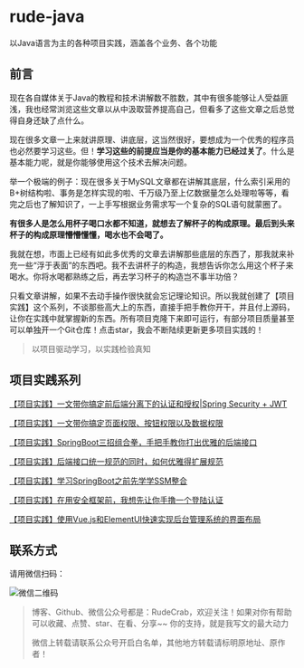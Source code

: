 # rude-java
以Java语言为主的各种项目实践，涵盖各个业务、各个功能

## 前言

现在各自媒体关于Java的教程和技术讲解数不胜数，其中有很多能够让人受益匪浅，我也经常浏览这些文章以从中汲取营养提高自己，但看多了这些文章之后总觉得自身还缺了点什么。

现在很多文章一上来就讲原理、讲底层，这当然很好，要想成为一个优秀的程序员也必然要学习这些。但！**学习这些的前提应当是你的基本能力已经过关了**。什么是基本能力呢，就是你能够使用这个技术去解决问题。

举一个极端的例子：现在很多关于MySQL文章都在讲解其底层，什么索引采用的B+树结构啦、事务是怎样实现的啦、千万级乃至上亿数据量怎么处理啦等等，看完之后也了解知识了，一上手写根据业务需求写一个复杂的SQL语句就蒙圈了。

**有很多人是怎么用杯子喝口水都不知道，就想去了解杯子的构成原理。最后到头来杯子的构成原理懵懵懂懂，喝水也不会喝了。**

我就在想，市面上已经有如此多优秀的文章去讲解那些底层的东西了，那我就来补充一些“浮于表面”的东西吧。我不去讲杯子的构造，我想告诉你怎么用这个杯子来喝水。你将水喝都熟练之后，再去学习杯子的构造岂不事半功倍？

只看文章讲解，如果不去动手操作很快就会忘记理论知识。所以我就创建了【项目实践】这个系列，不谈那些高大上的东西，直接手把手教你开干，并且付上源码，让你在实践中就掌握新的东西。所有项目克隆下来即可运行，有部分项目质量甚至可以单独开一个Git仓库！点击star，我会不断陆续更新更多项目实践的！

> 以项目驱动学习，以实践检验真知

## 项目实践系列

[【项目实践】一文带你搞定前后端分离下的认证和授权|Spring Security + JWT](https://github.com/RudeCrab/rude-java/tree/master/project-practice/springsecurity)

[【项目实践】一文带你搞定页面权限、按钮权限以及数据权限](https://github.com/RudeCrab/rude-java/tree/master/project-practice/rbac)

[【项目实践】SpringBoot三招组合拳，手把手教你打出优雅的后端接口](https://github.com/RudeCrab/rude-java/blob/master/project-practice/validation-and-exception-handler)

[【项目实践】后端接口统一规范的同时，如何优雅得扩展规范](https://github.com/RudeCrab/rude-java/blob/master/project-practice/validation-and-exception-handler2)

[【项目实践】学习SpringBoot之前先学学SSM整合](https://github.com/RudeCrab/rude-java/blob/master/project-practice/ssm)

[【项目实践】在用安全框架前，我想先让你手撸一个登陆认证](https://github.com/RudeCrab/rude-java/tree/master/project-practice/login-demo)

[【项目实践】使用Vue.js和ElementUI快速实现后台管理系统的界面布局](https://github.com/RudeCrab/rude-java/blob/master/project-practice/vue-route-demo)

## 联系方式

请用微信扫码：

![微信二维码](https://rudecrab-image-hosting.oss-cn-shenzhen.aliyuncs.com/wx/1.png)

> 博客、Github、微信公众号都是：RudeCrab，欢迎关注！如果对你有帮助可以收藏、点赞、star、在看、分享~~ 你的支持，就是我写文的最大动力
>
> 微信上转载请联系公众号开启白名单，其他地方转载请标明原地址、原作者！

